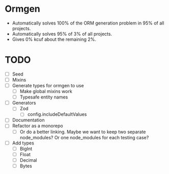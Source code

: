 # Ormgen

-   Automatically solves 100% of the ORM generation problem in 95% of all projects.
-   Automatically solves 95% of 3% of all projects.
-   Gives 0% kcuf about the remaining 2%.

# TODO

-   [ ] Seed
-   [ ] Mixins
-   [ ] Generate types for ormgen to use
    -   [ ] Make global mixins work
    -   [ ] Typesafe entity names
-   [ ] Generators
    -   [ ] Zod
        -   [ ] config.includeDefaultValues
-   [ ] Documentation
-   [ ] Refactor as a monorepo
    -   [ ] Or do a better linking. Maybe we want to keep two separate node_modules? Or one node_modules for each testing case?
-   [ ] Add types
    -   [ ] BigInt
    -   [ ] Float
    -   [ ] Decimal
    -   [ ] Bytes

